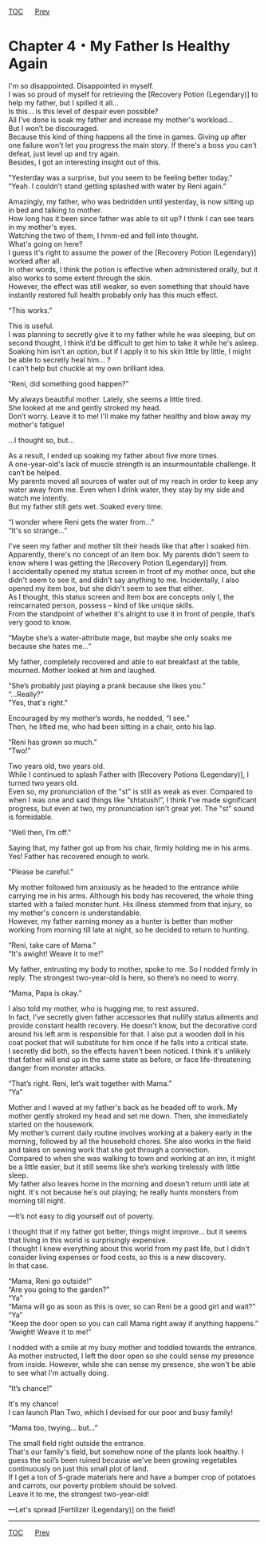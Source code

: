 [TOC](../readme.md)&nbsp;&nbsp;&nbsp;&nbsp;&nbsp;&nbsp;[Prev](Section_0003.md)&nbsp;&nbsp;&nbsp;&nbsp;&nbsp;&nbsp;



# Chapter 4・My Father Is Healthy Again

I'm so disappointed. Disappointed in myself.  
I was so proud of myself for retrieving the \[Recovery Potion
(Legendary)\] to help my father, but I spilled it all…  
Is this… is this level of despair even possible?  
All I’ve done is soak my father and increase my mother's workload…  
But I won’t be discouraged.  
Because this kind of thing happens all the time in games. Giving up
after one failure won't let you progress the main story. If there's a
boss you can't defeat, just level up and try again.  
Besides, I got an interesting insight out of this.  
  
"Yesterday was a surprise, but you seem to be feeling better today."  
“Yeah. I couldn’t stand getting splashed with water by Reni again.”  
  
Amazingly, my father, who was bedridden until yesterday, is now sitting
up in bed and talking to mother.  
How long has it been since father was able to sit up? I think I can see
tears in my mother's eyes.  
Watching the two of them, I hmm-ed and fell into thought.  
What's going on here?  
I guess it's right to assume the power of the \[Recovery Potion
(Legendary)\] worked after all.  
In other words, I think the potion is effective when administered
orally, but it also works to some extent through the skin.  
However, the effect was still weaker, so even something that should have
instantly restored full health probably only has this much effect.  
  
“This works.”  
  
This is useful.  
I was planning to secretly give it to my father while he was sleeping,
but on second thought, I think it’d be difficult to get him to take it
while he's asleep.  
Soaking him isn't an option, but if I apply it to his skin little by
little, I might be able to secretly heal him… ?  
I can't help but chuckle at my own brilliant idea.  
  
“Reni, did something good happen?”  
  
My always beautiful mother. Lately, she seems a little tired.  
She looked at me and gently stroked my head.  
Don’t worry. Leave it to me! I'll make my father healthy and blow away
my mother's fatigue!  
  
…I thought so, but…  
  
As a result, I ended up soaking my father about five more times.  
A one-year-old's lack of muscle strength is an insurmountable challenge.
It can’t be helped.  
My parents moved all sources of water out of my reach in order to keep
any water away from me. Even when I drink water, they stay by my side
and watch me intently.  
But my father still gets wet. Soaked every time.  
  
“I wonder where Reni gets the water from…”  
“It's so strange…”  
  
I've seen my father and mother tilt their heads like that after I soaked
him.  
Apparently, there's no concept of an item box. My parents didn't seem to
know where I was getting the \[Recovery Potion (Legendary)\] from.  
I accidentally opened my status screen in front of my mother once, but
she didn't seem to see it, and didn't say anything to me. Incidentally,
I also opened my item box, but she didn't seem to see that either.  
As I thought, this status screen and item box are concepts only I, the
reincarnated person, possess – kind of like unique skills.  
From the standpoint of whether it's alright to use it in front of
people, that’s very good to know.  
  
“Maybe she’s a water-attribute mage, but maybe she only soaks me because
she hates me…”  
  
My father, completely recovered and able to eat breakfast at the table,
mourned. Mother looked at him and laughed.  
  
“She’s probably just playing a prank because she likes you.”  
“…Really?”  
"Yes, that's right."  
  
Encouraged by my mother’s words, he nodded, “I see.”  
Then, he lifted me, who had been sitting in a chair, onto his lap.  
  
“Reni has grown so much.”  
“Two!”  
  
Two years old, two years old.  
While I continued to splash Father with \[Recovery Potions
(Legendary)\], I turned two years old.  
Even so, my pronunciation of the "st" is still as weak as ever. Compared
to when I was one and said things like “shtatush!”, I think I've made
significant progress, but even at two, my pronunciation isn't great yet.
The "st" sound is formidable.  
  
"Well then, I’m off."  
  
Saying that, my father got up from his chair, firmly holding me in his
arms. Yes! Father has recovered enough to work.  
  
"Please be careful."  
  
My mother followed him anxiously as he headed to the entrance while
carrying me in his arms. Although his body has recovered, the whole
thing started with a failed monster hunt. His illness stemmed from that
injury, so my mother's concern is understandable.  
However, my father earning money as a hunter is better than mother
working from morning till late at night, so he decided to return to
hunting.  
  
“Reni, take care of Mama.”  
“It's awight! Weave it to me!”  
  
My father, entrusting my body to mother, spoke to me. So I nodded firmly
in reply. The strongest two-year-old is here, so there’s no need to
worry.  
  
“Mama, Papa is okay.”  
  
I also told my mother, who is hugging me, to rest assured.  
In fact, I've secretly given father accessories that nullify status
ailments and provide constant health recovery. He doesn't know, but the
decorative cord around his left arm is responsible for that. I also put
a wooden doll in his coat pocket that will substitute for him once if he
falls into a critical state.  
I secretly did both, so the effects haven't been noticed. I think it's
unlikely that father will end up in the same state as before, or face
life-threatening danger from monster attacks.  
  
“That’s right. Reni, let’s wait together with Mama.”  
“Ya”  
  
Mother and I waved at my father's back as he headed off to work. My
mother gently stroked my head and set me down. Then, she immediately
started on the housework.  
My mother’s current daily routine involves working at a bakery early in
the morning, followed by all the household chores. She also works in the
field and takes on sewing work that she got through a connection.  
Compared to when she was walking to town and working at an inn, it might
be a little easier, but it still seems like she’s working tirelessly
with little sleep.  
My father also leaves home in the morning and doesn't return until late
at night. It's not because he's out playing; he really hunts monsters
from morning till night.  
  
—It’s not easy to dig yourself out of poverty.  
  
I thought that if my father got better, things might improve… but it
seems that living in this world is surprisingly expensive.  
I thought I knew everything about this world from my past life, but I
didn't consider living expenses or food costs, so this is a new
discovery.  
In that case.  
  
“Mama, Reni go outside!”  
“Are you going to the garden?”  
“Ya”  
“Mama will go as soon as this is over, so can Reni be a good girl and
wait?”  
“Ya”  
“Keep the door open so you can call Mama right away if anything
happens.”  
“Awight! Weave it to me!”  
  
I nodded with a smile at my busy mother and toddled towards the
entrance. As mother instructed, I left the door open so she could sense
my presence from inside. However, while she can sense my presence, she
won't be able to see what I'm actually doing.  
  
“It’s chance!”  
  
It's my chance!  
I can launch Plan Two, which I devised for our poor and busy family!  
  
“Mama too, twying... but...”  
  
The small field right outside the entrance.  
That's our family's field, but somehow none of the plants look healthy.
I guess the soil’s been ruined because we've been growing vegetables
continuously on just this small plot of land.  
If I get a ton of S-grade materials here and have a bumper crop of
potatoes and carrots, our poverty problem should be solved.  
Leave it to me, the strongest two-year-old!  
  
—Let's spread \[Fertilizer (Legendary)\] on the field!  
  
  
  


---
[TOC](../readme.md)&nbsp;&nbsp;&nbsp;&nbsp;&nbsp;&nbsp;[Prev](Section_0003.md)&nbsp;&nbsp;&nbsp;&nbsp;&nbsp;&nbsp;

